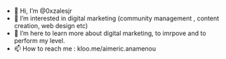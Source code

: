 - 👋 Hi, I’m @0xzalesjr
- 👀 I’m interested in digital marketing (community management , content creation, web design etc)
- 🌱 I’m here to learn more about digital marketing, to imrpove and to perform my level.
- 📫 How to reach me : kloo.me/aimeric.anamenou

<!---
0xzalesjr/0xzalesjr is a ✨ special ✨ repository because its `README.md` (this file) appears on your GitHub profile.
You can click the Preview link to take a look at your changes.
--->
